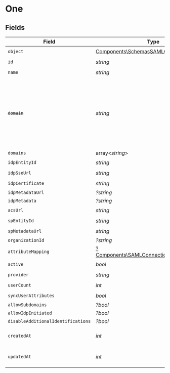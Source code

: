 # One


## Fields

| Field                                                                                                                   | Type                                                                                                                    | Required                                                                                                                | Description                                                                                                             |
| ----------------------------------------------------------------------------------------------------------------------- | ----------------------------------------------------------------------------------------------------------------------- | ----------------------------------------------------------------------------------------------------------------------- | ----------------------------------------------------------------------------------------------------------------------- |
| `object`                                                                                                                | [Components\SchemasSAMLConnectionObject](../../Models/Components/SchemasSAMLConnectionObject.md)                        | :heavy_check_mark:                                                                                                      | N/A                                                                                                                     |
| `id`                                                                                                                    | *string*                                                                                                                | :heavy_check_mark:                                                                                                      | N/A                                                                                                                     |
| `name`                                                                                                                  | *string*                                                                                                                | :heavy_check_mark:                                                                                                      | N/A                                                                                                                     |
| ~~`domain`~~                                                                                                            | *string*                                                                                                                | :heavy_check_mark:                                                                                                      | : warning: ** DEPRECATED **: This will be removed in a future release, please migrate away from it as soon as possible. |
| `domains`                                                                                                               | array<*string*>                                                                                                         | :heavy_minus_sign:                                                                                                      | N/A                                                                                                                     |
| `idpEntityId`                                                                                                           | *string*                                                                                                                | :heavy_check_mark:                                                                                                      | N/A                                                                                                                     |
| `idpSsoUrl`                                                                                                             | *string*                                                                                                                | :heavy_check_mark:                                                                                                      | N/A                                                                                                                     |
| `idpCertificate`                                                                                                        | *string*                                                                                                                | :heavy_check_mark:                                                                                                      | N/A                                                                                                                     |
| `idpMetadataUrl`                                                                                                        | *?string*                                                                                                               | :heavy_minus_sign:                                                                                                      | N/A                                                                                                                     |
| `idpMetadata`                                                                                                           | *?string*                                                                                                               | :heavy_minus_sign:                                                                                                      | N/A                                                                                                                     |
| `acsUrl`                                                                                                                | *string*                                                                                                                | :heavy_check_mark:                                                                                                      | N/A                                                                                                                     |
| `spEntityId`                                                                                                            | *string*                                                                                                                | :heavy_check_mark:                                                                                                      | N/A                                                                                                                     |
| `spMetadataUrl`                                                                                                         | *string*                                                                                                                | :heavy_check_mark:                                                                                                      | N/A                                                                                                                     |
| `organizationId`                                                                                                        | *?string*                                                                                                               | :heavy_minus_sign:                                                                                                      | N/A                                                                                                                     |
| `attributeMapping`                                                                                                      | [?Components\SAMLConnectionAttributeMapping](../../Models/Components/SAMLConnectionAttributeMapping.md)                 | :heavy_minus_sign:                                                                                                      | N/A                                                                                                                     |
| `active`                                                                                                                | *bool*                                                                                                                  | :heavy_check_mark:                                                                                                      | N/A                                                                                                                     |
| `provider`                                                                                                              | *string*                                                                                                                | :heavy_check_mark:                                                                                                      | N/A                                                                                                                     |
| `userCount`                                                                                                             | *int*                                                                                                                   | :heavy_check_mark:                                                                                                      | N/A                                                                                                                     |
| `syncUserAttributes`                                                                                                    | *bool*                                                                                                                  | :heavy_check_mark:                                                                                                      | N/A                                                                                                                     |
| `allowSubdomains`                                                                                                       | *?bool*                                                                                                                 | :heavy_minus_sign:                                                                                                      | N/A                                                                                                                     |
| `allowIdpInitiated`                                                                                                     | *?bool*                                                                                                                 | :heavy_minus_sign:                                                                                                      | N/A                                                                                                                     |
| `disableAdditionalIdentifications`                                                                                      | *?bool*                                                                                                                 | :heavy_minus_sign:                                                                                                      | N/A                                                                                                                     |
| `createdAt`                                                                                                             | *int*                                                                                                                   | :heavy_check_mark:                                                                                                      | Unix timestamp of creation.<br/>                                                                                        |
| `updatedAt`                                                                                                             | *int*                                                                                                                   | :heavy_check_mark:                                                                                                      | Unix timestamp of last update.<br/>                                                                                     |